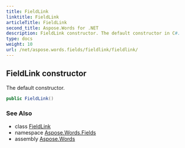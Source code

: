 ```yaml
---
title: FieldLink
linktitle: FieldLink
articleTitle: FieldLink
second_title: Aspose.Words for .NET
description: FieldLink constructor. The default constructor in C#.
type: docs
weight: 10
url: /net/aspose.words.fields/fieldlink/fieldlink/
---
```

## FieldLink constructor

The default constructor.

```csharp
public FieldLink()
```

### See Also

* class [FieldLink](../)
* namespace [Aspose.Words.Fields](../../fieldlink/)
* assembly [Aspose.Words](../../../)
